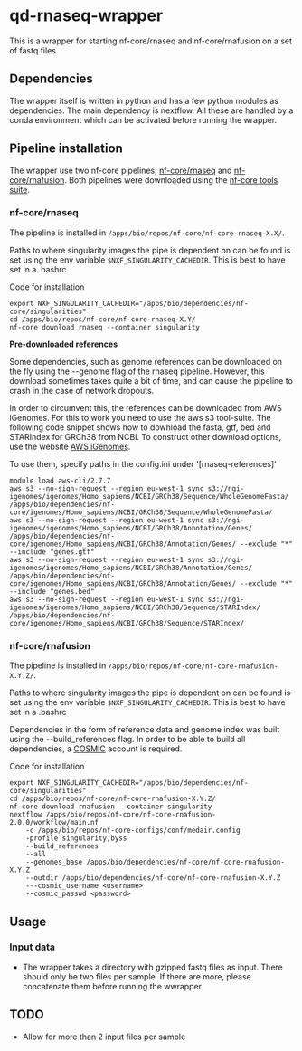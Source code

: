 # qd-rnaseq-wrapper
This is a wrapper for starting nf-core/rnaseq and nf-core/rnafusion on a set of fastq files

## Dependencies
The wrapper itself is written in python and has a few python modules as dependencies. The main dependency is nextflow.
All these are handled by a conda environment which can be activated before running the wrapper.

## Pipeline installation
The wrapper use two nf-core pipelines, [nf-core/rnaseq](https://nf-co.re/rnaseq) and [nf-core/rnafusion](https://nf-co.re/rnafusion/2.0.0).
Both pipelines were downloaded using the [nf-core tools suite](https://nf-co.re/tools/).

### nf-core/rnaseq

The pipeline is installed in `/apps/bio/repos/nf-core/nf-core-rnaseq-X.X/`.

Paths to where singularity images the pipe is dependent on can be found is set
using the env variable `$NXF_SINGULARITY_CACHEDIR`. This is best to have set in a .bashrc

Code for installation

```
export NXF_SINGULARITY_CACHEDIR="/apps/bio/dependencies/nf-core/singularities"
cd /apps/bio/repos/nf-core/nf-core-rnaseq-X.Y/
nf-core download rnaseq --container singularity
```

**Pre-downloaded references**

Some dependencies, such as genome references can be downloaded on the fly using the 
--genome flag of the rnaseq pipeline. However, this download sometimes takes quite a bit of time, and can cause
the pipeline to crash in the case of network dropouts.

In order to circumvent this, the references can be downloaded from AWS iGenomes. For this to work you need to
use the aws s3 tool-suite. The following code snippet shows how to download the fasta, gtf, bed and STARIndex 
for GRCh38 from NCBI. To construct other download options, use the website [AWS iGenomes](https://ewels.github.io/AWS-iGenomes/).

To use them, specify paths in the config.ini under '[rnaseq-references]'

```
module load aws-cli/2.7.7
aws s3 --no-sign-request --region eu-west-1 sync s3://ngi-igenomes/igenomes/Homo_sapiens/NCBI/GRCh38/Sequence/WholeGenomeFasta/ /apps/bio/dependencies/nf-core/igenomes/Homo_sapiens/NCBI/GRCh38/Sequence/WholeGenomeFasta/
aws s3 --no-sign-request --region eu-west-1 sync s3://ngi-igenomes/igenomes/Homo_sapiens/NCBI/GRCh38/Annotation/Genes/ /apps/bio/dependencies/nf-core/igenomes/Homo_sapiens/NCBI/GRCh38/Annotation/Genes/ --exclude "*" --include "genes.gtf"
aws s3 --no-sign-request --region eu-west-1 sync s3://ngi-igenomes/igenomes/Homo_sapiens/NCBI/GRCh38/Annotation/Genes/ /apps/bio/dependencies/nf-core/igenomes/Homo_sapiens/NCBI/GRCh38/Annotation/Genes/ --exclude "*" --include "genes.bed"
aws s3 --no-sign-request --region eu-west-1 sync s3://ngi-igenomes/igenomes/Homo_sapiens/NCBI/GRCh38/Sequence/STARIndex/ /apps/bio/dependencies/nf-core/igenomes/Homo_sapiens/NCBI/GRCh38/Sequence/STARIndex/
```

### nf-core/rnafusion
The pipeline is installed in `/apps/bio/repos/nf-core/nf-core-rnafusion-X.Y.Z/`.

Paths to where singularity images the pipe is dependent on can be found is set
using the env variable `$NXF_SINGULARITY_CACHEDIR`. This is best to have set in a .bashrc

Dependencies in the form of reference data and genome index was built using the --build_references flag. 
In order to be able to build all dependencies, a [COSMIC](https://cancer.sanger.ac.uk/cosmic/) account is required.

Code for installation

```
export NXF_SINGULARITY_CACHEDIR="/apps/bio/dependencies/nf-core/singularities"
cd /apps/bio/repos/nf-core/nf-core-rnafusion-X.Y.Z/
nf-core download rnafusion --container singularity
nextflow /apps/bio/repos/nf-core/nf-core-rnafusion-2.0.0/workflow/main.nf 
    -c /apps/bio/repos/nf-core-configs/conf/medair.config 
    -profile singularity,byss 
    --build_references 
    --all
    --genomes_base /apps/bio/dependencies/nf-core/nf-core-rnafusion-X.Y.Z
    --outdir /apps/bio/dependencies/nf-core/nf-core-rnafusion-X.Y.Z
    ---cosmic_username <username>
    --cosmic_passwd <password>  
```

## Usage
### Input data
* The wrapper takes a directory with gzipped fastq files as input. There should only be two files per sample. If there are more, please concatenate them before running the wwrapper


## TODO
* Allow for more than 2 input files per sample